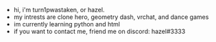 - hi, i'm turn1pwastaken, or hazel.
- my intrests are clone hero, geometry dash, vrchat, and dance games
- im currently learning python and html
- if you want to contact me, friend me on discord: hazel#3333

<!---
turn1pwastaken/turn1pwastaken is a ✨ special ✨ repository because its `README.md` (this file) appears on your GitHub profile.
You can click the Preview link to take a look at your changes.
--->
